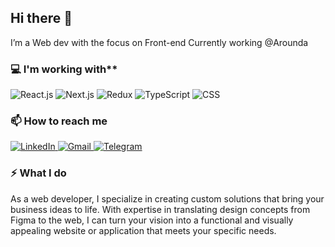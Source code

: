 ## Hi there 👋

I’m a Web dev with the focus on Front-end
Currently working @Arounda

### 💻 I'm working with**

<div display="flex">
  <img src="https://img.shields.io/badge/react-black?style=for-the-badge&logo=react&logoColor=white" alt="React.js"/>
  <img src="https://img.shields.io/badge/Next-black?style=for-the-badge&logo=next.js&logoColor=white" alt="Next.js"/>
  <img src="https://img.shields.io/badge/Redux-black?style=for-the-badge&logo=redux&logoColor=white" alt="Redux"/>
  <img src="https://img.shields.io/badge/typescript-black?style=for-the-badge&logo=typescript&logoColor=white" alt="TypeScript"/>
  <img src="https://img.shields.io/badge/css3-black?style=for-the-badge&logo=css3&logoColor=white" alt="CSS"/>
</div>

### 📫 How to reach me

<div display="flex">
  <a href="https://www.linkedin.com/in/maxim-f/">
    <img src="https://img.shields.io/badge/linkedin-black?style=for-the-badge&logo=linkedin&logoColor=white" alt="LinkedIn"/>
  </a>
   <a href="maxjsx9@gmail.com">
    <img src="https://img.shields.io/badge/gmail-black?style=for-the-badge&logo=gmail&logoColor=white" alt="Gmail"/>
  </a>
  <a href="maxmyst">
    <img src="https://img.shields.io/badge/telegram-black?style=for-the-badge&logo=telegram&logoColor=white" alt="Telegram"/>
  </a>
</div>

### ⚡ What I do 

As a web developer, I specialize in creating custom solutions that bring your business ideas to life. With expertise in translating design concepts from Figma to the web, I can turn your vision into a functional and visually appealing website or application that meets your specific needs.
